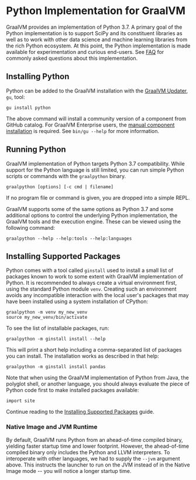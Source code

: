 # Python Implementation for GraalVM

GraalVM provides an implementation of Python 3.7. A primary goal of the Python
implementation is to support SciPy and its constituent libraries as well as to work
with other data science and machine learning libraries from the rich Python
ecosystem. At this point, the Python implementation is made available for
experimentation and curious end-users.  See [FAQ](FAQ.md) for commonly asked
questions about this implementation.

## Installing Python

Python can be added to the GraalVM installation with the [GraalVM Updater](https://www.graalvm.org/docs/reference-manual/gu/), `gu`, tool:
```shell
gu install python
```
The above command will install a community version of a component from GitHub catalog.
For GraalVM Enterprise users, the [manual component installation](https://www.graalvm.org/docs/reference-manual/gu/#manual-installation) is required. See `bin/gu --help` for more information.

## Running Python

GraalVM implementation of Python targets Python 3.7 compatibility. While support
for the Python language is still limited, you can run simple Python scripts or
commands with the `graalpython` binary.
```shell
graalpython [options] [-c cmd | filename]
```

If no program file or command is given, you are dropped into a simple REPL.

GraalVM supports some of the same options as Python 3.7 and some additional
options to control the underlying Python implementation, the GraalVM tools
and the execution engine. These can be viewed using the following command:

```shell
graalpython --help --help:tools --help:languages
```

## Installing Supported Packages

Python comes with a tool called `ginstall` used to install a small list of
packages known to work to some extent with GraalVM implementation of Python.
It is recommended to always create a virtual environment first, using the
standard Python module `venv`. Creating such an environment avoids any
incompatible interaction with the local user's packages that may have been
installed using a system installation of CPython:

```shell
graalpython -m venv my_new_venv
source my_new_venv/bin/activate
```

To see the list of installable packages, run:

```shell
graalpython -m ginstall install --help
```

This will print a short help including a comma-separated list of packages you
can install. The installation works as described in that help:

```shell
graalpython -m ginstall install pandas
```

Note that when using the GraalVM implementation of Python from Java, the
polyglot shell, or another language, you should always evaluate the piece of
Python code first to make installed packages available:

```shell
import site
```

Continue reading to the [Installing Supported Packages](Packages.md) guide.

### Native Image and JVM Runtime

By default, GraalVM runs Python from an ahead-of-time compiled binary, yielding
faster startup time and lower footprint. However, the ahead-of-time compiled
binary only includes the Python and LLVM interpreters. To interoperate with
other languages, we had to supply the `--jvm` argument above. This instructs the
launcher to run on the JVM instead of in the Native Image mode -- you will notice a
longer startup time.
